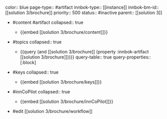 color:: blue
page-type:: #artifact
innbok-type:: [[instance]]
innbok-bm-id:: [[solution 3/brochure]]
priority:: 500
status:: #inactive
parent:: [[solution 3]]

- #content #artifact
  collapsed:: true
	- {{embed [[solution 3/brochure/content]]}}
- #topics
   collapsed:: true
    - {{query (and [[solution 3/brochure]] (property :innbok-artifact [[solution 3/brochure]]))}}
      query-table:: true
      query-properties:: [:block]
- #keys
  collapsed:: true
	- {{embed [[solution 3/brochure/keys]]}}
- #innCoPilot
   collapsed:: true
	 - {{embed [[solution 3/brochure/innCoPilot]]}}

- #edit [[solution 3/brochure/workflow]]

